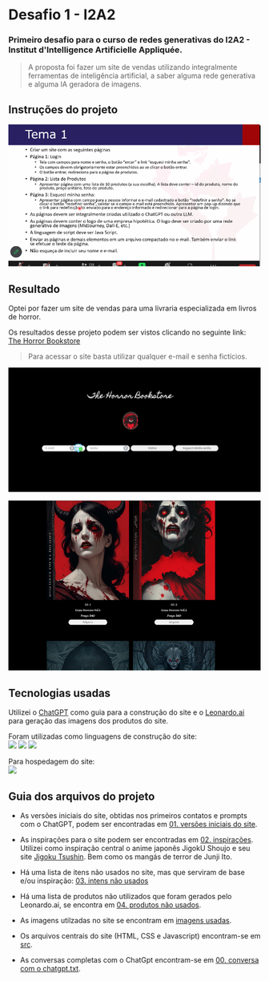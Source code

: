 # Desafio 1 - I2A2
### Primeiro desafio para o curso de redes generativas do I2A2 - Institut d'Intelligence Artificielle Appliquée. 
  

>A proposta foi fazer um site de vendas utilizando integralmente ferramentas de inteligência artificial, a saber alguma rede generativa e alguma IA geradora de imagens.

Instruções do projeto
--
<img src="desafio1.3.png" width="600"> <br>


Resultado
--
 Optei por fazer um site de vendas para uma livraria especializada em livros de horror.

Os resultados desse projeto podem ser vistos clicando no seguinte link: [The Horror Bookstore](https://the-horror-bookstore.onrender.com/ "Link para o site")
> Para acessar o site basta utilizar qualquer e-mail e senha fictícios.

<img src="img 1 do site.png" width="550"> <br> 

<img src="img 3 do site.png" width="550">



Tecnologias usadas
--
Utilizei o [ChatGPT](https://chat.openai.com/ "Link para o ChatGPT") como guia para a construção do site e o [Leonardo.ai](https://leonardo.ai/ "Link para o Leonardo.ai") para geração das imagens dos produtos do site. 

Foram utilizadas como linguagens de construção do site: <br>
<img src= "https://img.shields.io/badge/HTML5-E34F26?style=for-the-badge&logo=html5&logoColor=white"/>
<img src= "https://img.shields.io/badge/CSS3-1572B6?style=for-the-badge&logo=css3&logoColor=white"/>
<img src= "https://img.shields.io/badge/JavaScript-323330?style=for-the-badge&logo=javascript&logoColor=F7DF1E"/> <br>

Para hospedagem do site: <br>
<img src= "https://img.shields.io/badge/Render-46E3B7?style=for-the-badge&logo=render&logoColor=white"/>



Guia dos arquivos do projeto
--
- As versões iniciais do site, obtidas nos primeiros contatos e prompts com o ChatGPT, podem ser encontradas em  [01. versões iniciais do site](https://github.com/paularml/desafio1-i2a2/tree/main/01.%20vers%C3%B5es%20iniciais%20do%20site "Link para o arquivo versões iniciais").

- As inspirações para o site podem ser encontradas em [02. inspirações](https://github.com/paularml/desafio1-i2a2/tree/main/02.%20inspira%C3%A7%C3%B5es "Link para as inspirações do site"). Utilizei como inspiração central o anime japonês JigokU Shoujo e seu site [Jigoku Tsushin](https://www.jigokutsushin.it/ "Link para as Jigoku Tsushin"). Bem como os mangás de terror de Junji Ito.

- Há uma lista de itens não usados no site, mas que serviram de base e/ou inspiração: [03. intens não usados](https://github.com/paularml/desafio1-i2a2/tree/main/03.%20intens%20n%C3%A3o%20usados "Link para itens não usados") 

- Há uma lista de produtos não utilizados que foram gerados pelo Leonardo.ai, se encontra em [04. produtos não usados](https://github.com/paularml/desafio1-i2a2/tree/main/04.%20produtos%20n%C3%A3o%20usados "Link para produtos não usados").

- As imagens utilzadas no site se encontram em [imagens usadas](https://github.com/paularml/desafio1-i2a2/tree/main/imagens%20usadas "Link para imagens usados").

- Os arquivos centrais do site (HTML, CSS e Javascript) encontram-se em [src](https://github.com/paularml/desafio1-i2a2/tree/main/src "Link para src").

- As conversas completas com o ChatGpt encontram-se em [00. conversa com o chatgpt.txt](https://github.com/paularml/desafio1-i2a2/blob/main/00.%20conversa%20com%20o%20chatgpt.txt "Link para conversas").




